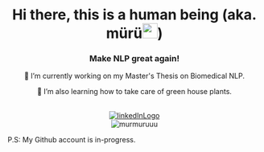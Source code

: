 <!---
![image](figures/circle-cropped.png)


![image](figures/muru.JPG)


![image](figures/cropped.png)
--->

<h1 align="center">Hi there, this is a human being (aka. mürü<img src="https://emojis.slackmojis.com/emojis/images/1597609869/10098/lucky_parrot.gif?1597609869" width="30"/>)</h1>


<h3 align="center">Make NLP great again!</h3>

<p align="center">
🔭 I’m currently working on my Master's Thesis on Biomedical NLP.
</p>
<p align="center">
🌱 I’m also learning how to take care of green house plants.
</p>

<p align="center">
    <br>
    <a target="_blank" href="https://www.linkedin.com/in/m%C3%BCr%C3%BCvvet-hasanbasoglu/"><img src="https://img.shields.io/badge/-LinkedIn-0077B5?style=for-the-badge&logo=Linkedin&logoColor=white" alt="linkedInLogo"></a>
    <br>
    <img src="https://komarev.com/ghpvc/?username=murmuruuu" alt="murmuruuu" />
</p>  

P.S: My Github account is in-progress.
